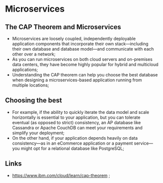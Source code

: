 # Microservices

## The CAP Theorem and Microservices

- Microservices are loosely coupled, independently deployable application components that incorporate their own stack—including their own database and database model—and communicate with each other over a network;
- As you can run microservices on both cloud servers and on-premises data centers, they have become highly popular for hybrid and multicloud applications;
- Understanding the CAP theorem can help you choose the best database when designing a microservices-based application running from multiple locations;

## Choosing the best

- For example, if the ability to quickly iterate the data model and scale horizontally is essential to your application, but you can tolerate eventual (as opposed to strict) consistency, an AP database like Cassandra or Apache CouchDB can meet your requirements and simplify your deployment;
- On the other hand, if your application depends heavily on data consistency—as in an eCommerce application or a payment service—you might opt for a relational database like PostgreSQL;

## Links

- <https://www.ibm.com/cloud/learn/cap-theorem> ;
